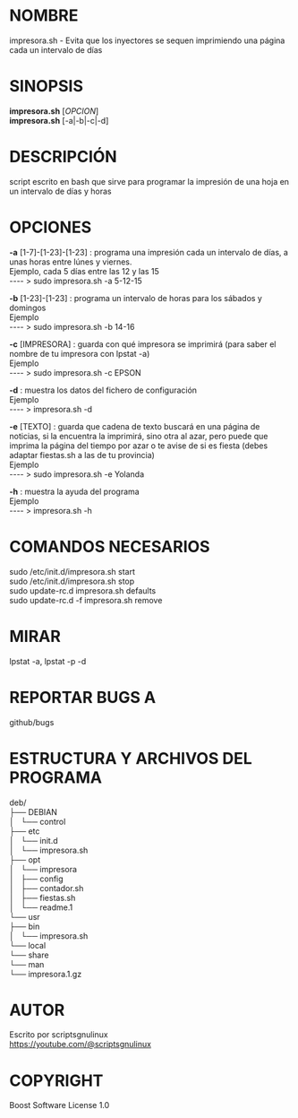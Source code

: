 # NOMBRE

 impresora.sh - Evita que los inyectores se sequen
 imprimiendo una página cada un intervalo de días
 
# SINOPSIS
  **impresora.sh** [*OPCION*]  
  **impresora.sh** [-a|-b|-c|-d]
  
# DESCRIPCIÓN

  script escrito en bash que sirve para programar la impresión de una 
  hoja en un intervalo de días y horas
  
# OPCIONES

  **-a** [1-7]-[1-23]-[1-23]
  : programa una impresión cada un intervalo de días, a unas horas entre lúnes y viernes.  
  Ejemplo, cada 5 días entre las 12 y las 15  
  ---- > sudo impresora.sh -a 5-12-15
  
  **-b** [1-23]-[1-23]
  : programa un intervalo de horas para los sábados y domingos  
  Ejemplo  
  ---- > sudo impresora.sh -b 14-16
  
  **-c** [IMPRESORA]
  : guarda con qué impresora se imprimirá (para saber el nombre de tu impresora con lpstat -a)  
  Ejemplo  
  ---- > sudo impresora.sh -c EPSON
  
  **-d**
  : muestra los datos del fichero de configuración  
  Ejemplo  
  ---- > impresora.sh -d
  
  **-e** [TEXTO]
  : guarda que cadena de texto buscará en una página de noticias, si la encuentra la imprimirá, sino otra al azar, pero puede que imprima la página del tiempo por azar o te avise de si es fiesta (debes adaptar fiestas.sh a las de tu provincia)  
  Ejemplo  
  ---- > sudo impresora.sh -e Yolanda
  
  **-h**
  : muestra la ayuda del programa  
  Ejemplo  
  ---- > impresora.sh -h
  
# COMANDOS NECESARIOS

  sudo /etc/init.d/impresora.sh start  
  sudo /etc/init.d/impresora.sh stop  
  sudo update-rc.d impresora.sh defaults  
  sudo update-rc.d -f impresora.sh remove
  
# MIRAR

  lpstat -a, lpstat -p -d
  
# REPORTAR BUGS A

  github/bugs  

  
# ESTRUCTURA Y ARCHIVOS DEL PROGRAMA

 deb/  
├── DEBIAN  
│   └── control  
├── etc  
│   └── init.d  
│       └── impresora.sh  
├── opt  
│   └── impresora  
│       ├── config  
│       ├── contador.sh  
│       ├── fiestas.sh  
│       └── readme.1  
└── usr  
    ├── bin  
    │   └── impresora.sh  
    └── local  
        └── share  
            └── man  
                └── impresora.1.gz  
  
# AUTOR

  Escrito por scriptsgnulinux  
  https://youtube.com/@scriptsgnulinux
  
# COPYRIGHT

  Boost Software License 1.0
